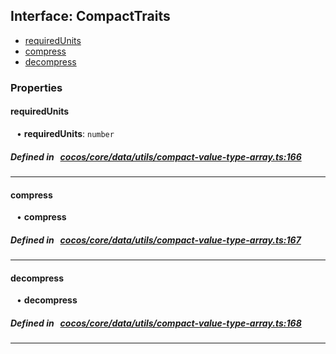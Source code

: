 ## Interface: CompactTraits

- [requiredUnits](#requiredUnits)
- [compress](#compress)
- [decompress](#decompress)

### Properties

#### requiredUnits

<div style="margin-left: 10px;">


• **requiredUnits**: ``number``

</div>


##### Defined in &nbsp;   [cocos/core/data/utils/compact-value-type-array.ts:166](https://github.com/cocos-creator/engine/blob/c7bf6b8a9/cocos/core/data/utils/compact-value-type-array.ts#L166)&nbsp;

___
#### compress

<div style="margin-left: 10px;">


• **compress**

</div>


##### Defined in &nbsp;   [cocos/core/data/utils/compact-value-type-array.ts:167](https://github.com/cocos-creator/engine/blob/c7bf6b8a9/cocos/core/data/utils/compact-value-type-array.ts#L167)&nbsp;

___
#### decompress

<div style="margin-left: 10px;">


• **decompress**

</div>


##### Defined in &nbsp;   [cocos/core/data/utils/compact-value-type-array.ts:168](https://github.com/cocos-creator/engine/blob/c7bf6b8a9/cocos/core/data/utils/compact-value-type-array.ts#L168)&nbsp;

___
